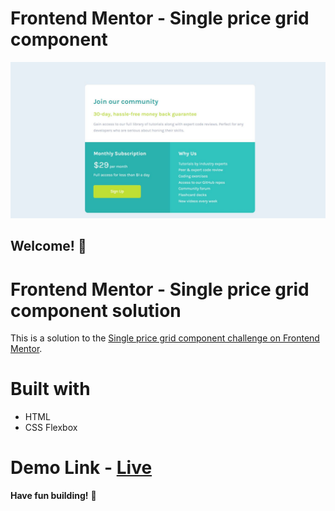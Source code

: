 # Frontend Mentor - Single price grid component

![Design preview for the Single price grid component coding challenge](./DesktopView.JPG)

## Welcome! 👋
# Frontend Mentor - Single price grid component solution

This is a solution to the [Single price grid component challenge on Frontend Mentor](https://www.frontendmentor.io/challenges/single-price-grid-component-5ce41129d0ff452fec5abbbc).

# Built with 

- HTML
- CSS Flexbox

# Demo Link - [Live](https://jazzy-babka-551274.netlify.app/)

**Have fun building!** 🚀
